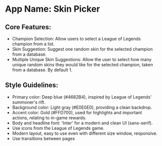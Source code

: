 # **App Name**: Skin Picker

## Core Features:

- Champion Selection: Allow users to select a League of Legends champion from a list.
- Skin Suggestion: Suggest one random skin for the selected champion from a database.
- Multiple Unique Skin Suggestions: Allow the user to select how many unique random skins they would like for the selected champion, taken from a database. By default 1.

## Style Guidelines:

- Primary color: Deep blue (#4682B4), inspired by League of Legends' summoner's rift.
- Background color: Light gray (#E0E0E0), providing a clean backdrop.
- Accent color: Gold (#FFD700), used for highlights and important actions, relating to in-game rewards.
- Body and headline font: 'Inter' for a modern and clean UI (sans-serif).
- Use icons from the League of Legends game.
- Modern layout, easy to use even with different size window, responsive.
- Use transitions between pages